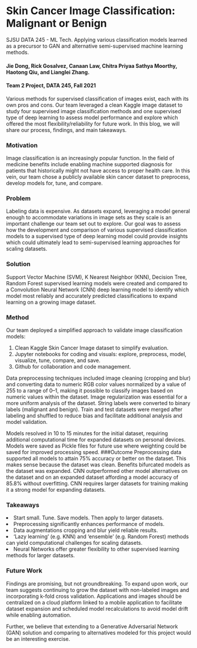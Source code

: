 # Skin Cancer Image Classification: Malignant or Benign
SJSU DATA 245 - ML Tech. Applying various classification models learned as a precursor to GAN and alternative semi-supervised machine learning methods.
#### Jie Dong, Rick Gosalvez, Canaan Law, Chitra Priyaa Sathya Moorthy, Haotong Qiu, and Lianglei Zhang. 
#### Team 2 Project, DATA 245, Fall 2021
Various methods for supervised classification of images exist, each with its own pros and cons. Our team leveraged a clean Kaggle image dataset to study four supervised image classification methods and one supervised type of deep learning to assess model performance and explore which offered the most flexibility/reliability for future work. In this blog, we will share our process, findings, and main takeaways.
### Motivation
Image classification is an increasingly popular function. In the field of medicine benefits include enabling machine supported diagnosis for patients that historically might not have access to proper health care. In this vein, our team chose a publicly available skin cancer dataset to preprocess, develop models for, tune, and compare.
### Problem
Labeling data is expensive. As datasets expand, leveraging a model general enough to accommodate variations in image sets as they scale is an important challenge our team set out to explore. Our goal was to assess how the development and comparison of various supervised classification models to a supervised type of deep learning model could provide insights which could ultimately lead to semi-supervised learning approaches for scaling datasets.
### Solution
Support Vector Machine (SVM), K Nearest Neighbor (KNN), Decision Tree, Random Forest supervised learning models were created and compared to a Convolution Neural Network (CNN) deep learning model to identify which model most reliably and accurately predicted classifications to expand learning on a growing image dataset.
### Method
Our team deployed a simplified approach to validate image classification models:
1. Clean Kaggle Skin Cancer Image dataset to simplify evaluation.
2. Jupyter notebooks for coding and visuals: explore, preprocess, model, visualize, tune, compare, and save.
3. Github for collaboration and code management.

Data preprocessing techniques included image cleaning (cropping and blur) and converting data to numeric RGB color values normalized by a value of 255 to a range of 0–1, making it possible to classify images based on numeric values within the dataset. Image regularization was essential for a more uniform analysis of the dataset. String labels were converted to binary labels (malignant and benign). Train and test datasets were merged after labeling and shuffled to reduce bias and facilitate additional analysis and model validation.

Models resolved in 10 to 15 minutes for the initial dataset, requiring additional computational time for expanded datasets on personal devices. Models were saved as Pickle files for future use where weighting could be saved for improved processing speed.
###Outcome
Preprocessing data supported all models to attain 75% accuracy or better on the dataset. This makes sense because the dataset was clean. Benefits bifurcated models as the dataset was expanded.
CNN outperformed other model alternatives on the dataset and on an expanded dataset affording a model accuracy of 85.8% without overfitting. CNN requires larger datasets for training making it a strong model for expanding datasets.
### Takeaways
<li> Start small. Tune. Save models. Then apply to larger datasets.
<li> Preprocessing significantly enhances performance of models.
<li> Data augmentations cropping and blur yield reliable results.
<li> ‘Lazy learning’ (e.g. KNN) and ‘ensemble’ (e.g. Random Forest) methods can yield computational challenges for scaling datasets.
<li> Neural Networks offer greater flexibility to other supervised learning methods for larger datasets.

### Future Work
Findings are promising, but not groundbreaking. To expand upon work, our team suggests continuing to grow the dataset with non-labeled images and incorporating k-fold cross validation. Applications and images should be centralized on a cloud platform linked to a mobile application to facilitate dataset expansion and scheduled model recalculations to avoid model drift while enabling automation.

Further, we believe that extending to a Generative Adversarial Network (GAN) solution and comparing to alternatives modeled for this project would be an interesting exercise.
